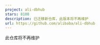 ```yaml
---
project: ali-dbhub
stars: 8108
description: 已迁移新仓库，此版本将不再维护
url: https://github.com/alibaba/ali-dbhub
---
```


此仓库将不再维护
